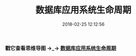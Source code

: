 ﻿---
layout:         post
title:          数据库应用系统生命周期
subtitle:       
card-image:     http://www.antchenxi.com/images/2018-2-25/1.png
date:           2018-02-25 12:12:56
tags:           数据库
post-card-type: article
---



### 戳它查看思维导图 →_→ [数据库应用系统生命周期](http://www.antchenxi.com/links/2018-2-25/Database-life-cycle/index.html)


